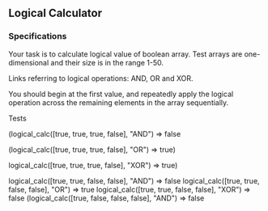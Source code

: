 ## Logical Calculator

### Specifications

Your task is to calculate logical value of boolean array. Test arrays are one-dimensional and their size is in the range 1-50.

Links referring to logical operations: AND, OR and XOR.

You should begin at the first value, and repeatedly apply the logical operation across the remaining elements in the array sequentially.

Tests

(logical_calc([true, true, true, false], "AND") => false

(logical_calc([true, true, true, false], "OR") => true)

logical_calc([true, true, true, false], "XOR") => true)

logical_calc([true, true, false, false], "AND") => false
logical_calc([true, true, false, false], "OR") => true
logical_calc([true, true, false, false], "XOR") => false
(logical_calc([true, false, false, false], "AND") => false


